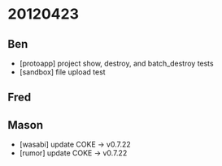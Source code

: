 # 20120423

## Ben
- [protoapp] project show, destroy, and batch_destroy tests
- [sandbox] file upload test



## Fred



## Mason
- [wasabi] update COKE -> v0.7.22
- [rumor] update COKE -> v0.7.22